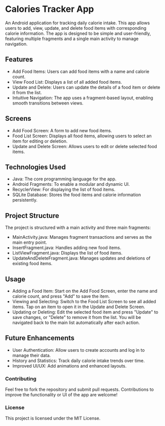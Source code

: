 # Calories Tracker App
An Android application for tracking daily calorie intake. This app allows users to add, view, update, and delete food items with corresponding calorie information. The app is designed to be simple and user-friendly, featuring multiple fragments and a single main activity to manage navigation.

## Features
- Add Food Items: Users can add food items with a name and calorie count.
- View Food List: Displays a list of all added food items.
- Update and Delete: Users can update the details of a food item or delete it from the list.
- Intuitive Navigation: The app uses a fragment-based layout, enabling smooth transitions between views.
## Screens
- Add Food Screen: A form to add new food items.
- Food List Screen: Displays all food items, allowing users to select an item for editing or deletion.
- Update and Delete Screen: Allows users to edit or delete selected food items.
## Technologies Used
- Java: The core programming language for the app.
- Android Fragments: To enable a modular and dynamic UI.
- RecyclerView: For displaying the list of food items.
- SQLite Database: Stores the food items and calorie information persistently.
## Project Structure
The project is structured with a main activity and three main fragments:

- MainActivity.java: Manages fragment transactions and serves as the main entry point.
- InsertFragment.java: Handles adding new food items.
- ListViewFragment.java: Displays the list of food items.
- UpdateAndDeleteFragment.java: Manages updates and deletions of existing food items.
## Usage
- Adding a Food Item: Start on the Add Food Screen, enter the name and calorie count, and press "Add" to save the item.
- Viewing and Selecting: Switch to the Food List Screen to see all added items. Tap on an item to open it in the Update and Delete Screen.
- Updating or Deleting: Edit the selected food item and press "Update" to save changes, or "Delete" to remove it from the list. You will be navigated back to the main list automatically after each action.
## Future Enhancements
- User Authentication: Allow users to create accounts and log in to manage their data.
- History and Statistics: Track daily calorie intake trends over time.
- Improved UI/UX: Add animations and enhanced layouts.
### Contributing
Feel free to fork the repository and submit pull requests. Contributions to improve the functionality or UI of the app are welcome!

### License
This project is licensed under the MIT License.
